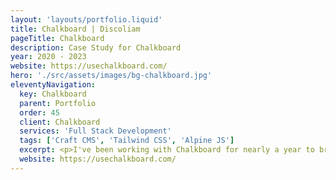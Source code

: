 ```yaml
---
layout: 'layouts/portfolio.liquid'
title: Chalkboard | Discoliam
pageTitle: Chalkboard
description: Case Study for Chalkboard
year: 2020 - 2023
website: https://usechalkboard.com/
hero: './src/assets/images/bg-chalkboard.jpg'
eleventyNavigation:
  key: Chalkboard
  parent: Portfolio
  order: 45
  client: Chalkboard
  services: 'Full Stack Development'
  tags: ['Craft CMS', 'Tailwind CSS', 'Alpine JS']
  excerpt: <p>I've been working with Chalkboard for nearly a year to bring a vast array of improvements across the depth and breadth of their website. This includes new features, site-wide changes and generating thousands of landing pages for their targeted and organic marketing.</p>
  website: https://usechalkboard.com/
---
```

